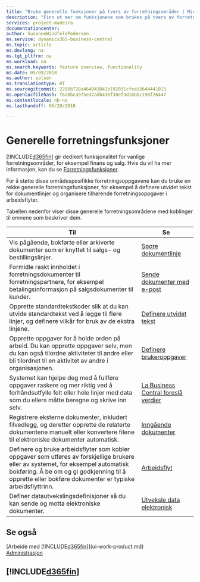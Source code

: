 ```yaml
---
title: "Bruke generelle funksjoner på tvers av forretningsområder | Microsoft-dokumentasjon"
description: "Finn ut mer om funksjonene som brukes på tvers av forretningsområder i Business Central."
services: project-madeira
documentationcenter: 
author: SusanneWindfeldPedersen
ms.service: dynamics365-business-central
ms.topic: article
ms.devlang: na
ms.tgt_pltfrm: na
ms.workload: na
ms.search.keywords: feature overview, functionality
ms.date: 05/09/2018
ms.author: solsen
ms.translationtype: HT
ms.sourcegitcommit: 2286b728a464943841b192031cfea13644441013
ms.openlocfilehash: f6a8bca975e37adb436f30ef3d16bbc198f26447
ms.contentlocale: nb-no
ms.lasthandoff: 06/28/2018

---
```

# <a name="general-business-functionality"></a>Generelle forretningsfunksjoner
[!INCLUDE[d365fin](includes/d365fin_md.md)] gir dedikert funksjonalitet for vanlige forretningsområder, for eksempel finans og salg. Hvis du vil ha mer informasjon, kan du se [Forretningsfunksjoner](across-business-functionality.md).

For å støtte disse områdespesifikke forretningsoppgavene kan du bruke en rekke generelle forretningsfunksjoner, for eksempel å definere utvidet tekst for dokumentlinjer og organisere tilhørende forretningsoppgaver i arbeidsflyter.

Tabellen nedenfor viser disse generelle forretningsområdene med koblinger til emnene som beskriver dem.

| Til | Se |
| --- | --- |
|Vis pågående, bokførte eller arkiverte dokumenter som er knyttet til salgs- og bestillingslinjer.|[Spore dokumentlinje](across-how-to-track-document-lines.md)|
| Formidle raskt innholdet i forretningsdokumenter til forretningspartnere, for eksempel betalingsinformasjon på salgsdokumenter til kunder. |[Sende dokumenter med e-post](ui-how-send-documents-email.md) |
| Opprette standardtekstkoder slik at du kan utvide standardtekst ved å legge til flere linjer, og definere vilkår for bruk av de ekstra linjene. |[Definere utvidet tekst](ui-how-define-ext-text.md) |
|Opprette oppgaver for å holde orden på arbeid. Du kan opprette oppgaver selv, men du kan også tilordne aktiviteter til andre eller bli tilordnet til en aktivitet av andre i organisasjonen.|[Definere brukeroppgaver](across-user-tasks.md)|
|Systemet kan hjelpe deg med å fullføre oppgaver raskere og mer riktig ved å forhåndsutfylle felt eller hele linjer med data som du ellers måtte beregne og skrive inn selv.|[La Business Central foreslå verdier](ui-let-system-suggest-values.md)|
|Registrere eksterne dokumenter, inkludert filvedlegg, og deretter opprette de relaterte dokumentene manuelt eller konvertere filene til elektroniske dokumenter automatisk.|[Inngående dokumenter](across-income-documents.md)|
|Definere og bruke arbeidsflyter som kobler oppgaver som utføres av forskjellige brukere eller av systemet, for eksempel automatisk bokføring. Å be om og gi godkjenning til å opprette eller bokføre dokumenter er typiske arbeidsflyttrinn.|[Arbeidsflyt](across-workflow.md)|
| Definer datautvekslingsdefinisjoner så du kan sende og motta elektroniske dokumenter. |[Utveksle data elektronisk](across-data-exchange.md) |

## <a name="see-also"></a>Se også
[Arbeide med [!INCLUDE[d365fin](includes/d365fin_md.md)]](ui-work-product.md)  
[Administrasjon](admin-setup-and-administration.md)

## [!INCLUDE[d365fin](includes/free_trial_md.md)]  
 

